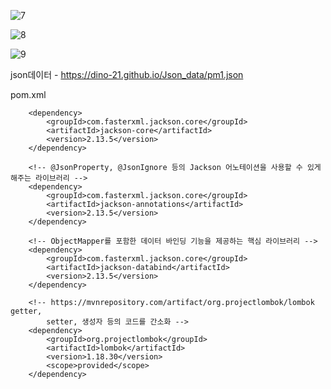 
![7](https://github.com/user-attachments/assets/52a56ccc-36ab-4cce-892e-9ac9514d1008)



![8](https://github.com/user-attachments/assets/d743df6e-a416-4aba-9223-b7bb1280c959)



![9](https://github.com/user-attachments/assets/fdef20f6-7a17-4447-9227-607df1b9b80e)



json데이터  - https://dino-21.github.io/Json_data/pm1.json

pom.xml
<!-- JSON 파싱의 핵심 기능을 제공하는 Jackson의 코어 라이브러리 -->
		<dependency>
			<groupId>com.fasterxml.jackson.core</groupId>
			<artifactId>jackson-core</artifactId>
			<version>2.13.5</version>
		</dependency>

		<!-- @JsonProperty, @JsonIgnore 등의 Jackson 어노테이션을 사용할 수 있게 해주는 라이브러리 -->
		<dependency>
			<groupId>com.fasterxml.jackson.core</groupId>
			<artifactId>jackson-annotations</artifactId>
			<version>2.13.5</version>
		</dependency>

		<!-- ObjectMapper를 포함한 데이터 바인딩 기능을 제공하는 핵심 라이브러리 -->
		<dependency>
			<groupId>com.fasterxml.jackson.core</groupId>
			<artifactId>jackson-databind</artifactId>
			<version>2.13.5</version>
		</dependency>

		<!-- https://mvnrepository.com/artifact/org.projectlombok/lombok getter, 
			setter, 생성자 등의 코드를 간소화 -->
		<dependency>
			<groupId>org.projectlombok</groupId>
			<artifactId>lombok</artifactId>
			<version>1.18.30</version>
			<scope>provided</scope>
		</dependency>
